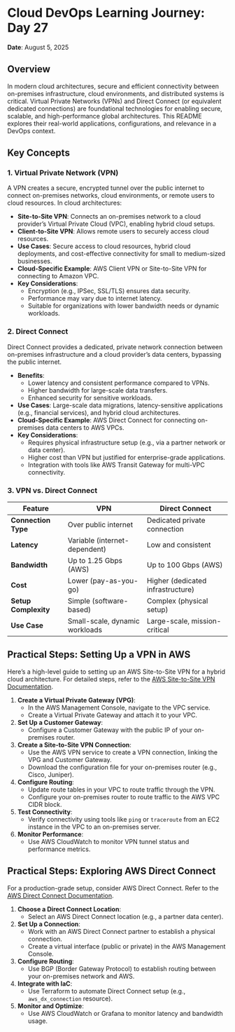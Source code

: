 # Cloud DevOps Learning Journey: Day 27

**Date**: August 5, 2025  
## Overview
In modern cloud architectures, secure and efficient connectivity between on-premises infrastructure, cloud environments, and distributed systems is critical. Virtual Private Networks (VPNs) and Direct Connect (or equivalent dedicated connections) are foundational technologies for enabling secure, scalable, and high-performance global architectures. This README explores their real-world applications, configurations, and relevance in a DevOps context.

## Key Concepts

### 1. Virtual Private Network (VPN)
A VPN creates a secure, encrypted tunnel over the public internet to connect on-premises networks, cloud environments, or remote users to cloud resources. In cloud architectures:
- **Site-to-Site VPN**: Connects an on-premises network to a cloud provider’s Virtual Private Cloud (VPC), enabling hybrid cloud setups.
- **Client-to-Site VPN**: Allows remote users to securely access cloud resources.
- **Use Cases**: Secure access to cloud resources, hybrid cloud deployments, and cost-effective connectivity for small to medium-sized businesses.
- **Cloud-Specific Example**: AWS Client VPN or Site-to-Site VPN for connecting to Amazon VPC.[](https://devopscube.com/devops-projects/)
- **Key Considerations**:
  - Encryption (e.g., IPSec, SSL/TLS) ensures data security.
  - Performance may vary due to internet latency.
  - Suitable for organizations with lower bandwidth needs or dynamic workloads.

### 2. Direct Connect
Direct Connect provides a dedicated, private network connection between on-premises infrastructure and a cloud provider’s data centers, bypassing the public internet.
- **Benefits**:
  - Lower latency and consistent performance compared to VPNs.
  - Higher bandwidth for large-scale data transfers.
  - Enhanced security for sensitive workloads.
- **Use Cases**: Large-scale data migrations, latency-sensitive applications (e.g., financial services), and hybrid cloud architectures.
- **Cloud-Specific Example**: AWS Direct Connect for connecting on-premises data centers to AWS VPCs.[](https://www.udemy.com/course/aws-networking-amazon-vpc-aws-vpn-hybrid-cloud/)
- **Key Considerations**:
  - Requires physical infrastructure setup (e.g., via a partner network or data center).
  - Higher cost than VPN but justified for enterprise-grade applications.
  - Integration with tools like AWS Transit Gateway for multi-VPC connectivity.

### 3. VPN vs. Direct Connect
| Feature                | VPN                              | Direct Connect                   |
|------------------------|----------------------------------|----------------------------------|
| **Connection Type**    | Over public internet            | Dedicated private connection     |
| **Latency**            | Variable (internet-dependent)   | Low and consistent               |
| **Bandwidth**          | Up to 1.25 Gbps (AWS)           | Up to 100 Gbps (AWS)             |
| **Cost**               | Lower (pay-as-you-go)           | Higher (dedicated infrastructure) |
| **Setup Complexity**   | Simple (software-based)         | Complex (physical setup)         |
| **Use Case**           | Small-scale, dynamic workloads  | Large-scale, mission-critical     |


## Practical Steps: Setting Up a VPN in AWS
Here’s a high-level guide to setting up an AWS Site-to-Site VPN for a hybrid cloud architecture. For detailed steps, refer to the [AWS Site-to-Site VPN Documentation](https://docs.aws.amazon.com/vpn/latest/s2svpn/SetUpVPNConnections.html).

1. **Create a Virtual Private Gateway (VPG)**:
   - In the AWS Management Console, navigate to the VPC service.
   - Create a Virtual Private Gateway and attach it to your VPC.
2. **Set Up a Customer Gateway**:
   - Configure a Customer Gateway with the public IP of your on-premises router.
3. **Create a Site-to-Site VPN Connection**:
   - Use the AWS VPN service to create a VPN connection, linking the VPG and Customer Gateway.
   - Download the configuration file for your on-premises router (e.g., Cisco, Juniper).
4. **Configure Routing**:
   - Update route tables in your VPC to route traffic through the VPN.
   - Configure your on-premises router to route traffic to the AWS VPC CIDR block.
5. **Test Connectivity**:
   - Verify connectivity using tools like `ping` or `traceroute` from an EC2 instance in the VPC to an on-premises server.
6. **Monitor Performance**:
   - Use AWS CloudWatch to monitor VPN tunnel status and performance metrics.[](https://intellipaat.com/cloud-computing-devops-bootcamp/)

## Practical Steps: Exploring AWS Direct Connect
For a production-grade setup, consider AWS Direct Connect. Refer to the [AWS Direct Connect Documentation](https://docs.aws.amazon.com/directconnect/latest/UserGuide/Welcome.html).
1. **Choose a Direct Connect Location**:
   - Select an AWS Direct Connect location (e.g., a partner data center).
2. **Set Up a Connection**:
   - Work with an AWS Direct Connect partner to establish a physical connection.
   - Create a virtual interface (public or private) in the AWS Management Console.
3. **Configure Routing**:
   - Use BGP (Border Gateway Protocol) to establish routing between your on-premises network and AWS.
4. **Integrate with IaC**:
   - Use Terraform to automate Direct Connect setup (e.g., `aws_dx_connection` resource).[](https://devopscube.com/devops-projects/)
5. **Monitor and Optimize**:
   - Use AWS CloudWatch or Grafana to monitor latency and bandwidth usage.



